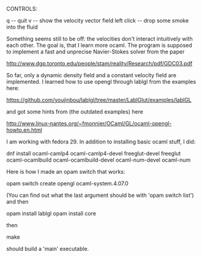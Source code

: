 CONTROLS:

q          -- quit
v          -- show the velocity vector field
left click -- drop some smoke into the fluid

Something seems still to be off: the velocities don't interact intuitively with each other.
The goal is, that I learn more ocaml.
The program is supposed to implement a fast and unprecise Navier-Stokes solver from the paper

http://www.dgp.toronto.edu/people/stam/reality/Research/pdf/GDC03.pdf

So far, only a dynamic density field and a constant velocity field are implemented.
I learned how to use opengl through lablgl from the examples here:

https://github.com/youjinbou/lablgl/tree/master/LablGlut/examples/lablGL

and got some hints from (the outdated examples) here

http://www.linux-nantes.org/~fmonnier/OCaml/GL/ocaml-opengl-howto.en.html

I am working with fedora 29. In addition to installing basic ocaml stuff, I did:

dnf install ocaml-camlp4 ocaml-camlp4-devel freeglut-devel freeglut ocaml-ocamlbuild ocaml-ocamlbuild-devel ocaml-num-devel ocaml-num

Here is how I made an opam switch that works:

opam switch create opengl ocaml-system.4.07.0

(You can find out what the last argument should be with 'opam switch list')
and then

opam install lablgl
opam install core

then

make

should build a 'main' executable.